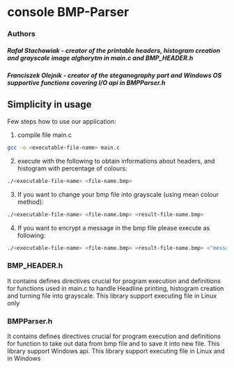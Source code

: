 # console BMP-Parser
### Authors 
##### Rafał Stachowiak - creator of the printable headers, histogram creation and grayscale image alghorytm in main.c and BMP_HEADER.h
##### Franciszek Olejnik - creator of the steganography part and Windows OS supportive functions covering I/O api in BMPParser.h

## Simplicity in usage
Few steps how to use our application:
1. compile file main.c 
```bash
gcc -o <executable-file-name> main.c
```
2.  execute with the following to obtain informations about headers, and histogram with percentage of colours:
```bash
./<executable-file-name> <file-name.bmp> 
```
3.  If you want to change your bmp file into grayscale (using mean colour method):
```bash
./<executable-file-name> <file-name.bmp> <result-file-name.bmp>
```
4. If you want to encrypt a message in the bmp file please execute as following:
```bash
./<executable-file-name> <file-name.bmp> <result-file-name.bmp> <"message-to-encrypt">
```
### BMP_HEADER.h 
It contains defines directives crucial for program execution and definitions for functions used in main.c to handle Headline printing, histogram creation and turning file into grayscale.
This library support executing file in Linux only

### BMPParser.h
It contains defines directives crucial for program execution and definitions for function to take out data from bmp file and to save it into new file. This library support Windows api.
This library support executing file in Linux and in Windows
